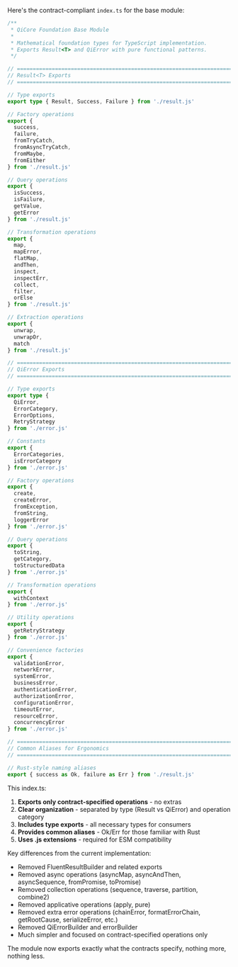 Here's the contract-compliant `index.ts` for the base module:

```typescript
/**
 * QiCore Foundation Base Module
 *
 * Mathematical foundation types for TypeScript implementation.
 * Exports Result<T> and QiError with pure functional patterns.
 */

// ============================================================================
// Result<T> Exports
// ============================================================================

// Type exports
export type { Result, Success, Failure } from './result.js'

// Factory operations
export { 
  success,
  failure,
  fromTryCatch,
  fromAsyncTryCatch,
  fromMaybe,
  fromEither
} from './result.js'

// Query operations  
export {
  isSuccess,
  isFailure,
  getValue,
  getError
} from './result.js'

// Transformation operations
export {
  map,
  mapError,
  flatMap,
  andThen,
  inspect,
  inspectErr,
  collect,
  filter,
  orElse
} from './result.js'

// Extraction operations
export {
  unwrap,
  unwrapOr,
  match
} from './result.js'

// ============================================================================
// QiError Exports
// ============================================================================

// Type exports
export type { 
  QiError,
  ErrorCategory,
  ErrorOptions,
  RetryStrategy
} from './error.js'

// Constants
export {
  ErrorCategories,
  isErrorCategory
} from './error.js'

// Factory operations
export {
  create,
  createError,
  fromException,
  fromString,
  loggerError
} from './error.js'

// Query operations
export {
  toString,
  getCategory,
  toStructuredData
} from './error.js'

// Transformation operations
export {
  withContext
} from './error.js'

// Utility operations
export {
  getRetryStrategy
} from './error.js'

// Convenience factories
export {
  validationError,
  networkError,
  systemError,
  businessError,
  authenticationError,
  authorizationError,
  configurationError,
  timeoutError,
  resourceError,
  concurrencyError
} from './error.js'

// ============================================================================
// Common Aliases for Ergonomics
// ============================================================================

// Rust-style naming aliases
export { success as Ok, failure as Err } from './result.js'
```

This index.ts:

1. **Exports only contract-specified operations** - no extras
2. **Clear organization** - separated by type (Result vs QiError) and operation category
3. **Includes type exports** - all necessary types for consumers
4. **Provides common aliases** - Ok/Err for those familiar with Rust
5. **Uses .js extensions** - required for ESM compatibility

Key differences from the current implementation:
- Removed FluentResultBuilder and related exports
- Removed async operations (asyncMap, asyncAndThen, asyncSequence, fromPromise, toPromise)
- Removed collection operations (sequence, traverse, partition, combine2)
- Removed applicative operations (apply, pure)
- Removed extra error operations (chainError, formatErrorChain, getRootCause, serializeError, etc.)
- Removed QiErrorBuilder and errorBuilder
- Much simpler and focused on contract-specified operations only

The module now exports exactly what the contracts specify, nothing more, nothing less.